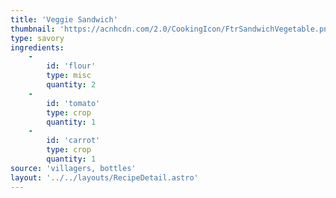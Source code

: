 ```yaml
---
title: 'Veggie Sandwich'
thumbnail: 'https://acnhcdn.com/2.0/CookingIcon/FtrSandwichVegetable.png'
type: savory
ingredients:
	-
		id: 'flour'
		type: misc
		quantity: 2
	-
		id: 'tomato'
		type: crop
		quantity: 1
	-
		id: 'carrot'
		type: crop
		quantity: 1
source: 'villagers, bottles'
layout: '../../layouts/RecipeDetail.astro'
---
```

